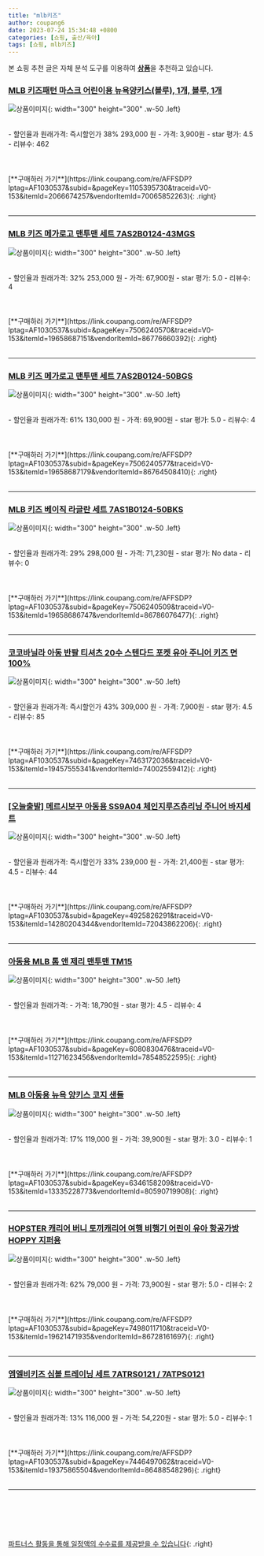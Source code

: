 ```yaml
---
title: "mlb키즈"
author: coupang6
date: 2023-07-24 15:34:48 +0800
categories: [쇼핑, 출산/육아]
tags: [쇼핑, mlb키즈]
---
```


본 쇼핑 추천 글은 자체 분석 도구를 이용하여 [**상품**](https://link.coupang.com/a/bao1ui)을 추천하고 있습니다.

### [MLB 키즈패턴 마스크 어린이용 뉴욕양키스(블루), 1개, 블루, 1개](https://link.coupang.com/re/AFFSDP?lptag=AF1030537&subid=&pageKey=1105395730&traceid=V0-153&itemId=2066674257&vendorItemId=70065852263)

![상품이미지](https://thumbnail9.coupangcdn.com/thumbnails/remote/230x230ex/image/vendor_inventory/0cac/37b0624283792190b53f99cba87e99f7dcca0e36d0d910af20207601b4b1.jpg){: width="300" height="300" .w-50 .left}


<br>
- 할인율과 원래가격: 즉시할인가 38%  293,000   원
- 가격: 3,900원
- star 평가: 4.5
- 리뷰수: 462
<br>
<br>
<br>
<br>
[**구매하러 가기**](https://link.coupang.com/re/AFFSDP?lptag=AF1030537&subid=&pageKey=1105395730&traceid=V0-153&itemId=2066674257&vendorItemId=70065852263){: .right}
<br>
<br>

---

### [MLB 키즈 메가로고 맨투맨 세트 7AS2B0124-43MGS](https://link.coupang.com/re/AFFSDP?lptag=AF1030537&subid=&pageKey=7506240570&traceid=V0-153&itemId=19658687151&vendorItemId=86776660392)

![상품이미지](https://thumbnail7.coupangcdn.com/thumbnails/remote/230x230ex/image/vendor_inventory/2262/8dc275eea015416c1eab25480979f18400c55fa5d39ef2457f0a8513192e.jpg){: width="300" height="300" .w-50 .left}


<br>
- 할인율과 원래가격: 32%  253,000   원
- 가격: 67,900원
- star 평가: 5.0
- 리뷰수: 4
<br>
<br>
<br>
<br>
[**구매하러 가기**](https://link.coupang.com/re/AFFSDP?lptag=AF1030537&subid=&pageKey=7506240570&traceid=V0-153&itemId=19658687151&vendorItemId=86776660392){: .right}
<br>
<br>

---

### [MLB 키즈 메가로고 맨투맨 세트 7AS2B0124-50BGS](https://link.coupang.com/re/AFFSDP?lptag=AF1030537&subid=&pageKey=7506240577&traceid=V0-153&itemId=19658687179&vendorItemId=86764508410)

![상품이미지](https://thumbnail7.coupangcdn.com/thumbnails/remote/230x230ex/image/vendor_inventory/6996/0f04131aefa472c3008ce486b8994eb8bb0c901cf1ed19293a81ce01b81c.jpg){: width="300" height="300" .w-50 .left}


<br>
- 할인율과 원래가격: 61%  130,000   원
- 가격: 69,900원
- star 평가: 5.0
- 리뷰수: 4
<br>
<br>
<br>
<br>
[**구매하러 가기**](https://link.coupang.com/re/AFFSDP?lptag=AF1030537&subid=&pageKey=7506240577&traceid=V0-153&itemId=19658687179&vendorItemId=86764508410){: .right}
<br>
<br>

---

### [MLB 키즈 베이직 라글란 세트 7AS1B0124-50BKS](https://link.coupang.com/re/AFFSDP?lptag=AF1030537&subid=&pageKey=7506240509&traceid=V0-153&itemId=19658686747&vendorItemId=86786076477)

![상품이미지](https://thumbnail8.coupangcdn.com/thumbnails/remote/230x230ex/image/vendor_inventory/b954/a069aa409b01c08c18254b41c978834874dd3ac7ed7d6f9bbcd49247f79f.jpg){: width="300" height="300" .w-50 .left}


<br>
- 할인율과 원래가격: 29%  298,000   원
- 가격: 71,230원
- star 평가: No data
- 리뷰수: 0
<br>
<br>
<br>
<br>
[**구매하러 가기**](https://link.coupang.com/re/AFFSDP?lptag=AF1030537&subid=&pageKey=7506240509&traceid=V0-153&itemId=19658686747&vendorItemId=86786076477){: .right}
<br>
<br>

---

### [코코바닐라 아동 반팔 티셔츠 20수 스텐다드 포켓 유아 주니어 키즈 면100%](https://link.coupang.com/re/AFFSDP?lptag=AF1030537&subid=&pageKey=7463172036&traceid=V0-153&itemId=19457555341&vendorItemId=74002559412)

![상품이미지](https://thumbnail7.coupangcdn.com/thumbnails/remote/230x230ex/image/vendor_inventory/8d6f/1887245ae204fbc8b0ae9671207a8d3edde34fad1c6125902435bbdef78a.jpg){: width="300" height="300" .w-50 .left}


<br>
- 할인율과 원래가격: 즉시할인가 43%  309,000   원
- 가격: 7,900원
- star 평가: 4.5
- 리뷰수: 85
<br>
<br>
<br>
<br>
[**구매하러 가기**](https://link.coupang.com/re/AFFSDP?lptag=AF1030537&subid=&pageKey=7463172036&traceid=V0-153&itemId=19457555341&vendorItemId=74002559412){: .right}
<br>
<br>

---

### [[오늘출발] 메르시보꾸 아동용 SS9A04 체인지루즈츄리닝 주니어 바지세트](https://link.coupang.com/re/AFFSDP?lptag=AF1030537&subid=&pageKey=4925826291&traceid=V0-153&itemId=14280204344&vendorItemId=72043862206)

![상품이미지](https://thumbnail7.coupangcdn.com/thumbnails/remote/230x230ex/image/vendor_inventory/cb6d/017f443b32dfe7dc24cd6a9d7f3f90b761f043a08a6306179669b52b10c1.jpg){: width="300" height="300" .w-50 .left}


<br>
- 할인율과 원래가격: 즉시할인가 33%  239,000   원
- 가격: 21,400원
- star 평가: 4.5
- 리뷰수: 44
<br>
<br>
<br>
<br>
[**구매하러 가기**](https://link.coupang.com/re/AFFSDP?lptag=AF1030537&subid=&pageKey=4925826291&traceid=V0-153&itemId=14280204344&vendorItemId=72043862206){: .right}
<br>
<br>

---

### [아동용 MLB 톰 앤 제리 맨투맨 TM15](https://link.coupang.com/re/AFFSDP?lptag=AF1030537&subid=&pageKey=6080830476&traceid=V0-153&itemId=11271623456&vendorItemId=78548522595)

![상품이미지](https://thumbnail10.coupangcdn.com/thumbnails/remote/230x230ex/image/rs_quotation_api/nf8va0ey/28a0bd57fee64fad8d3be7f6c7d38f52.jpg){: width="300" height="300" .w-50 .left}


<br>
- 할인율과 원래가격: 
- 가격: 18,790원
- star 평가: 4.5
- 리뷰수: 4
<br>
<br>
<br>
<br>
[**구매하러 가기**](https://link.coupang.com/re/AFFSDP?lptag=AF1030537&subid=&pageKey=6080830476&traceid=V0-153&itemId=11271623456&vendorItemId=78548522595){: .right}
<br>
<br>

---

### [MLB 아동용 뉴욕 양키스 코지 샌들](https://link.coupang.com/re/AFFSDP?lptag=AF1030537&subid=&pageKey=6346158209&traceid=V0-153&itemId=13335228773&vendorItemId=80590719908)

![상품이미지](https://thumbnail6.coupangcdn.com/thumbnails/remote/230x230ex/image/rs_quotation_api/oaxkeq0m/a65063b7dae24f3582393f37bac245a9.jpg){: width="300" height="300" .w-50 .left}


<br>
- 할인율과 원래가격: 17%  119,000   원
- 가격: 39,900원
- star 평가: 3.0
- 리뷰수: 1
<br>
<br>
<br>
<br>
[**구매하러 가기**](https://link.coupang.com/re/AFFSDP?lptag=AF1030537&subid=&pageKey=6346158209&traceid=V0-153&itemId=13335228773&vendorItemId=80590719908){: .right}
<br>
<br>

---

### [HOPSTER 캐리어 버니 토끼캐리어 여행 비행기 어린이 유아 항공가방 HOPPY 지퍼용](https://link.coupang.com/re/AFFSDP?lptag=AF1030537&subid=&pageKey=7498011710&traceid=V0-153&itemId=19621471935&vendorItemId=86728161697)

![상품이미지](https://thumbnail8.coupangcdn.com/thumbnails/remote/230x230ex/image/vendor_inventory/551e/74a48f5b32420ae1877d02629d1c59678d9487d85a4ba57535ec347cf610.jpg){: width="300" height="300" .w-50 .left}


<br>
- 할인율과 원래가격: 62%  79,000   원
- 가격: 73,900원
- star 평가: 5.0
- 리뷰수: 2
<br>
<br>
<br>
<br>
[**구매하러 가기**](https://link.coupang.com/re/AFFSDP?lptag=AF1030537&subid=&pageKey=7498011710&traceid=V0-153&itemId=19621471935&vendorItemId=86728161697){: .right}
<br>
<br>

---

### [엠엘비키즈 심볼 트레이닝 세트 7ATRS0121 / 7ATPS0121](https://link.coupang.com/re/AFFSDP?lptag=AF1030537&subid=&pageKey=7446497062&traceid=V0-153&itemId=19375865504&vendorItemId=86488548296)

![상품이미지](https://thumbnail8.coupangcdn.com/thumbnails/remote/230x230ex/image/vendor_inventory/1594/adccc08f66baef9a624f8fed03159cd41b88b785b42ea5903e807695514a.png){: width="300" height="300" .w-50 .left}


<br>
- 할인율과 원래가격: 13%  116,000   원
- 가격: 54,220원
- star 평가: 5.0
- 리뷰수: 1
<br>
<br>
<br>
<br>
[**구매하러 가기**](https://link.coupang.com/re/AFFSDP?lptag=AF1030537&subid=&pageKey=7446497062&traceid=V0-153&itemId=19375865504&vendorItemId=86488548296){: .right}
<br>
<br>

---
<br><br><br><br><br> [파트너스 활동을 통해 일정액의 수수료를 제공받을 수 있습니다](https://link.coupang.com/a/bao1ui){: .right}